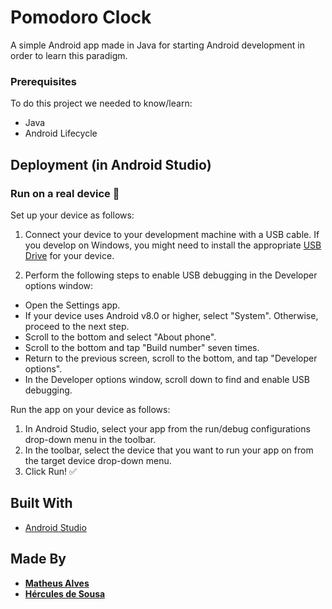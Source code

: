 # Pomodoro Clock

A simple Android app made in Java for starting Android development in order to learn this paradigm.

### Prerequisites

To do this project we needed to know/learn:
  
* Java
* Android Lifecycle

## Deployment (in Android Studio)

### Run on a real device :iphone:
Set up your device as follows:

1. Connect your device to your development machine with a USB cable. If you develop on Windows, you might need to install the appropriate [USB Drive](https://developer.android.com/studio/run/oem-usb) for your device.

2. Perform the following steps to enable USB debugging in the Developer options window:

* Open the Settings app.
* If your device uses Android v8.0 or higher, select "System". Otherwise, proceed to the next step.
* Scroll to the bottom and select "About phone".
* Scroll to the bottom and tap "Build number" seven times.
* Return to the previous screen, scroll to the bottom, and tap "Developer options".
* In the Developer options window, scroll down to find and enable USB debugging.

Run the app on your device as follows:

1. In Android Studio, select your app from the run/debug configurations drop-down menu in the toolbar.
2. In the toolbar, select the device that you want to run your app on from the target device drop-down menu.
3. Click Run! :white_check_mark:

## Built With

* [Android Studio](https://developer.android.com/studio)

## Made By

* [**Matheus Alves**](https://github.com/Dywyll)
* [**Hércules de Sousa**](https://github.com/HailKing)
